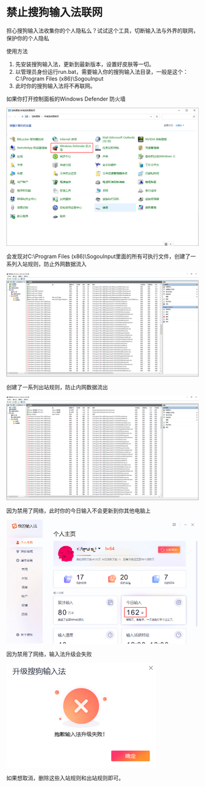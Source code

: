 # 禁止搜狗输入法联网

担心搜狗输入法收集你的个人隐私么？试试这个工具，切断输入法与外界的联网，保护你的个人隐私



使用方法

1. 先安装搜狗输入法，更新到最新版本，设置好皮肤等一切。
2. 以管理员身份运行run.bat，需要输入你的搜狗输入法目录，一般是这个：C:\Program Files (x86)\SogouInput
3. 此时你的搜狗输入法将不再联网。



如果你打开控制面板的Windows Defender 防火墙

![](./.resource/control-panel.png)



会发现对C:\Program Files (x86)\SogouInput里面的所有可执行文件，创建了一系列入站规则，防止外网数据流入

![](./.resource/inbound.png)



创建了一系列出站规则，防止内网数据流出

![](./.resource/outbound.png)



因为禁用了网络，此时你的今日输入不会更新到你其他电脑上

![](./.resource/input-update-disabled.png)



因为禁用了网络，输入法升级会失败

![](./.resource/upgrade-disabled.png)





如果想取消，删除这些入站规则和出站规则即可。